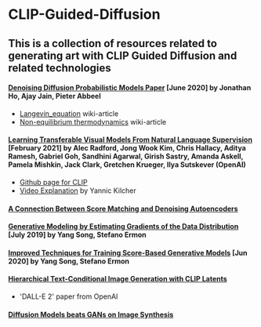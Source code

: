 # CLIP-Guided-Diffusion
## This is a collection of resources related to generating art with CLIP Guided Diffusion and related technologies
#### [Denoising Diffusion Probabilistic Models Paper](https://arxiv.org/abs/2006.11239) [June 2020] by Jonathan Ho, Ajay Jain, Pieter Abbeel
- [Langevin_equation](https://en.wikipedia.org/wiki/Langevin_equation) wiki-article
- [Non-equilibrium thermodynamics](https://en.wikipedia.org/wiki/Non-equilibrium_thermodynamics) wiki-article

#### [Learning Transferable Visual Models From Natural Language Supervision](https://arxiv.org/abs/2103.00020) [February 2021] by Alec Radford, Jong Wook Kim, Chris Hallacy, Aditya Ramesh, Gabriel Goh, Sandhini Agarwal, Girish Sastry, Amanda Askell, Pamela Mishkin, Jack Clark, Gretchen Krueger, Ilya Sutskever (OpenAI)
- [Github page for CLIP](https://github.com/OpenAI/CLIP)
- [Video Explanation](https://www.youtube.com/watch?v=T9XSU0pKX2E&ab_channel=YannicKilcher) by Yannic Kilcher

#### [A Connection Between Score Matching and Denoising Autoencoders](http://www.iro.umontreal.ca/~vincentp/Publications/smdae_techreport.pdf)
#### [Generative Modeling by Estimating Gradients of the Data Distribution](https://arxiv.org/abs/1907.05600) [July 2019] by Yang Song, Stefano Ermon
#### [Improved Techniques for Training Score-Based Generative Models](https://arxiv.org/abs/2006.09011) [Jun 2020] by Yang Song, Stefano Ermon
#### [Hierarchical Text-Conditional Image Generation with CLIP Latents](https://arxiv.org/abs/2204.06125)
- 'DALL-E 2' paper from OpenAI

#### [Diffusion Models beats GANs on Image Synthesis](https://arxiv.org/abs/2105.05233)
